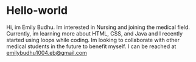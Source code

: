 # Hello-world
Hi, im Emily Budhu. 
Im interested in Nursing and joining the medical field. 
Currently, im learning more about HTML, CSS, and Java and I recently started using loops while coding. 
Im looking to collaborate with other medical students in the future to benefit myself. 
I can be reached at emilybudhu1004.eb@gmail.com 

